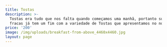 ```yaml
---
title: Tostas
description: >-
  Tostas era tudo que nos falta quando começamos uma manhã, portanto suas manhãs
  fracas já tem um fim com a variedade de Tostas que apresentamos no nosso menu
price: '200'
image: /img/uploads/breakfast-from-above_4460x4460.jpg
layout: page
---
```



